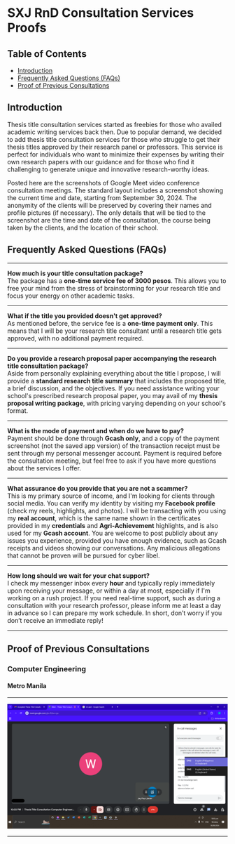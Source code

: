 # SXJ RnD Consultation Services Proofs

## Table of Contents

- [Introduction](#introduction)
- [Frequently Asked Questions (FAQs)](#frequently-asked-questions-faqs)
- [Proof of Previous Consultations](#proof-of-previous-consultations)

## Introduction

Thesis title consultation services started as freebies for those who availed academic writing services back then. Due to popular demand, we decided to add thesis title consultation services for those who struggle to get their thesis titles approved by their research panel or professors. This service is perfect for individuals who want to minimize their expenses by writing their own research papers with our guidance and for those who find it challenging to generate unique and innovative research-worthy ideas.

Posted here are the screenshots of Google Meet video conference consultation meetings. The standard layout includes a screenshot showing the current time and date, starting from September 30, 2024. The anonymity of the clients will be preserved by covering their names and profile pictures (if necessary). The only details that will be tied to the screenshot are the time and date of the consultation, the course being taken by the clients, and the location of their school.

## Frequently Asked Questions (FAQs)

---

**How much is your title consultation package?**  
The package has a **one-time service fee of 3000 pesos**. This allows you to free your mind from the stress of brainstorming for your research title and focus your energy on other academic tasks.

---

**What if the title you provided doesn't get approved?**  
As mentioned before, the service fee is a **one-time payment only**. This means that I will be your research title consultant until a research title gets approved, with no additional payment required.

---

**Do you provide a research proposal paper accompanying the research title consultation package?**  
Aside from personally explaining everything about the title I propose, I will provide a **standard research title summary** that includes the proposed title, a brief discussion, and the objectives. If you need assistance writing your school's prescribed research proposal paper, you may avail of my **thesis proposal writing package**, with pricing varying depending on your school's format.

---

**What is the mode of payment and when do we have to pay?**  
Payment should be done through **Gcash only**, and a copy of the payment screenshot (not the saved app version) of the transaction receipt must be sent through my personal messenger account. Payment is required before the consultation meeting, but feel free to ask if you have more questions about the services I offer.

---

**What assurance do you provide that you are not a scammer?**  
This is my primary source of income, and I'm looking for clients through social media. You can verify my identity by visiting my **Facebook profile** (check my reels, highlights, and photos). I will be transacting with you using my **real account**, which is the same name shown in the certificates provided in my **credentials** and **Agri-Achievement** highlights, and is also used for my **Gcash account**. You are welcome to post publicly about any issues you experience, provided you have enough evidence, such as Gcash receipts and videos showing our conversations. Any malicious allegations that cannot be proven will be pursued for cyber libel.

---

**How long should we wait for your chat support?**  
I check my messenger inbox every **hour** and typically reply immediately upon receiving your message, or within a day at most, especially if I'm working on a rush project. If you need real-time support, such as during a consultation with your research professor, please inform me at least a day in advance so I can prepare my work schedule. In short, don’t worry if you don’t receive an immediate reply!

---

## Proof of Previous Consultations

### Computer Engineering

#### Metro Manila

---

![Title Consultation](/IMAGES/COURSE/COMPUTERENGINEERING/COMPUTERENGINEERING1.png)

---
